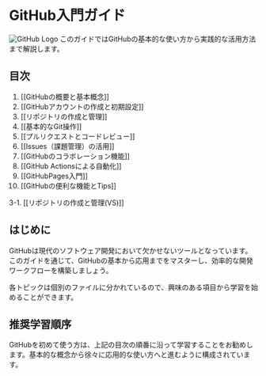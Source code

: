 # GitHub入門ガイド

![GitHub Logo](https://github.githubassets.com/images/modules/logos_page/GitHub-Logo.png)
このガイドではGitHubの基本的な使い方から実践的な活用方法まで解説します。

## 目次

1. [[GitHubの概要と基本概念]]
2. [[GitHubアカウントの作成と初期設定]]
3. [[リポジトリの作成と管理]]
4. [[基本的なGit操作]]
5. [[プルリクエストとコードレビュー]]
6. [[Issues（課題管理）の活用]]
7. [[GitHubのコラボレーション機能]]
8. [[GitHub Actionsによる自動化]]
9. [[GitHubPages入門]]
10. [[GitHubの便利な機能とTips]]

3-1. [[リポジトリの作成と管理(VS)]]


## はじめに

GitHubは現代のソフトウェア開発において欠かせないツールとなっています。このガイドを通じて、GitHubの基本から応用までをマスターし、効率的な開発ワークフローを構築しましょう。

各トピックは個別のファイルに分かれているので、興味のある項目から学習を始めることができます。

## 推奨学習順序

GitHubを初めて使う方は、上記の目次の順番に沿って学習することをお勧めします。基本的な概念から徐々に応用的な使い方へと進むように構成されています。

